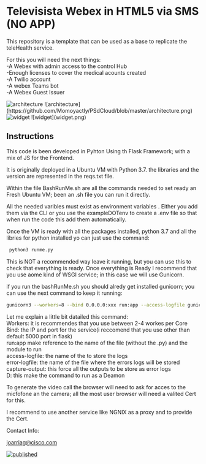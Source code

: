 # Televisista Webex in HTML5 via SMS (NO APP) 
This repository is a template that can be used as a base to replicate the teleHealth service. 

For this you will need the next things:
<br>-A Webex with admin access to the control Hub
<br>-Enough licenses to cover the medical acounts created
<br>-A Twilio account 
<br>-A webex Teams bot
<br>-A Webex Guest Issuer 

<img src="architecture.jpg" alt="architecture">
![architecture](https://github.com/Momoyactly/PSdCloud/blob/master/architecture.png)

<img src="widget.jpg" alt="widget">
![widget](widget.png)


## Instructions

This code is been developed in Pyhton Using th Flask Framework; with a mix of JS for the Frontend.

It is originally deployed in a Ubuntu VM with Python 3.7. the libraries and the version are represented in the reqs.txt file.

Within the file BashRunMe.sh are all the commands needed to set ready an Fresh Ubuntu VM; been an .sh file you can run it directly.

All the needed varibles must exist as environment variables . Either you add them via the CLI or you use the exampleDOTenv to create a .env file so that when run the code this add them automatically.

Once the VM is ready with  all the packages installed, python 3.7 and all the libries for python installed yo can just use the command:

```python
 python3 runme.py
 ```
This is NOT a recommended way leave it running, but you can use this to check that everything is ready.
Once everything is Ready I recommend that you use aome kind of WSGI service; in this case we will use Gunicorn.

if you run the bashRunMe.sh you should alredy get installed gunicorn; you can use the next command to keep it running:
```bash
gunicorn3 --workers=8 --bind 0.0.0.0:xxx run:app --access-logfile gunicorn.log --error-logfile gunicorn-error.log --capture-output -D
```
Let me explain a little bit datailed this command:
<br>Workers: it is recommendes that you use between 2-4 workes per Core
<br>Bind: the IP and port for the service(i reccomend that you use other than default 5000 port in flask)
<br>run:app make reference to the name of the file (without the .py) and the module to run
<br>access-logfile: the name of the to store the logs
<br>error-logfile: the name of the file where the errors logs will be stored
<br>capture-output: this force all the outputs to be store as error logs
<br>D: this make the command to run as a Deamon

To generate the video call the browser will need to ask for acces to the micfofone an the camera; all the most user browser will need a valited Cert for this.

I recommend to use another service like NGNIX as a proxy and to provide the Cert.

Contact Info:

joarriag@cisco.com

[![published](https://static.production.devnetcloud.com/codeexchange/assets/images/devnet-published.svg)](https://developer.cisco.com/codeexchange/github/repo/Momoyactly/PSdCloud)


